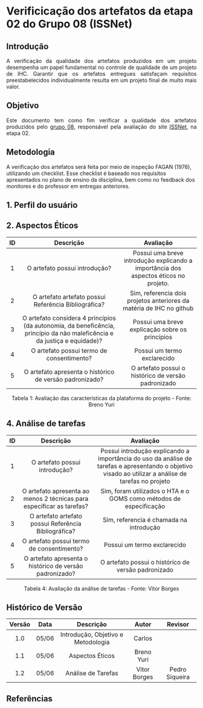 # Verificicação dos artefatos da etapa 02 do Grupo 08 (ISSNet)

## Introdução
<p align="justify">
A verificação da qualidade dos artefatos produzidos em um projeto desempenha um papel fundamental no controle de qualidade de um projeto de IHC. Garantir que os artefatos entregues satisfaçam requisitos preestabelecidos individualmente resulta em um projeto final de muito mais valor.
</p>

## Objetivo
<p align="justify">
Este documento tem como fim verificar a qualidade dos artefatos produzidos pelo <a href="https://interacao-humano-computador.github.io/2023.1-ISSNet/">grupo 08</a>, responsável pela avaliação do site <a href="https://df.issnetonline.com.br/online/Login/Login.aspx?ReturnUrl=%2fonline">ISSNet</a>, na etapa 02.
</p>

## Metodologia
A verificação dos artefatos será feita por meio de inspeção FAGAN (1976), utilizando um checklist. Esse checklist é baseado nos requisitos apresentados no plano de ensino da disciplina, bem como no feedback dos monitores e do professor em entregas anteriores.

## 1. Perfil do usuário

## 2. Aspectos Éticos

| ID | Descrição  | Avaliação |
|:--:|:----------:|:---------:|
| 1 | O artefato possui introdução? | Possui uma breve introdução explicando a importância dos aspectos éticos no projeto. |
| 2 | O artefato artefato possui Referência Bibliográfica? | Sim, referencia dois projetos anteriores da matéria de IHC no github |
| 3 | O artefato considera 4 princípios (da autonomia, da beneficência, princípio da não maleficência e da justiça e equidade)? | Possui uma breve explicação sobre os princípios |
| 4 | O artefato possui termo de consentimento? | Possui um termo exclarecido |
| 5 | O artefato apresenta o histórico de versão padronizado? | O artefato possui o histórico de versão padronizado |

<figcaption align="center">Tabela 1: Avaliação das características da plataforma do projeto - Fonte: Breno Yuri</figcaption>

## 4. Análise de tarefas

| ID | Descrição  | Avaliação |
|:--:|:----------:|:---------:|
| 1 | O artefato possui introdução? | Possui introdução explicando a importância do uso da análise de tarefas e apresentando o objetivo visado ao utilizar a análise de tarefas no projeto |
| 2 | O artefato apresenta ao menos 2 técnicas para especificar as tarefas? | Sim, foram utilizados o HTA e o GOMS como métodos de especificação |
| 3 | O artefato artefato possui Referência Bibliográfica? | Sim, referencia é chamada na introdução |
| 4 | O artefato possui termo de consentimento? | Possui um termo exclarecido |
| 5 | O artefato apresenta o histórico de versão padronizado? | O artefato possui o histórico de versão padronizado |

<figcaption align="center">Tabela 4: Avaliação da análise de tarefas - Fonte: Vitor Borges</figcaption>

## Histórico de Versão

| Versão | Data  |            Descrição              |     Autor      |    Revisor    |
|:------:|:-----:|:---------------------------------:|:--------------:|:-------------:|
|  1.0   | 05/06 | Introdução, Objetivo e Metodologia | Carlos | |
|  1.1   | 05/06 | Aspectos Éticos | Breno Yuri | |
|  1.2   | 05/06 | Análise de Tarefas | Vitor Borges | Pedro Siqueira

## Referências
